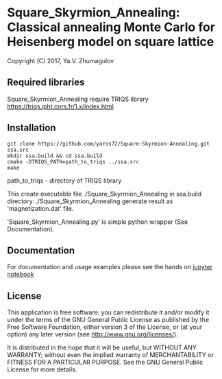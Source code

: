 # **Square_Skyrmion_Annealing**: Classical annealing Monte Carlo for Heisenberg model on square lattice

Copyright (C) 2017, Ya.V. Zhumagulov

## Required libraries

Square_Skyrmion_Annealing require TRIQS library
https://triqs.ipht.cnrs.fr/1.x/index.html

## Installation

```
git clone https://github.com/yaros72/Square-Skyrmion-Annealing.git ssa.src
mkdir ssa.build && cd ssa.build 
cmake -DTRIQS_PATH=path_to_triqs ../ssa.src
make
```
path_to_triqs - directory of TRIQS library

This create executable file ./Square_Skyrmion_Annealing in ssa.build directory.
./Square_Skyrmion_Annealing generate result as 'magnetization.dat' file.

'Square_Skyrmion_Annealing.py' is simple python wrapper (See Documentation).

## Documentation

For documentation and usage examples please see the hands on [jupyter notebook](Spiral-Phase-Example.ipynb)

## License

This application is free software: you can redistribute it and/or modify it
under the terms of the GNU General Public License as published by the Free
Software Foundation, either version 3 of the License, or (at your option) any
later version (see <http://www.gnu.org/licenses/>).

It is distributed in the hope that it will be useful, but WITHOUT ANY WARRANTY;
without even the implied warranty of MERCHANTABILITY or FITNESS FOR A
PARTICULAR PURPOSE. See the GNU General Public License for more details.

